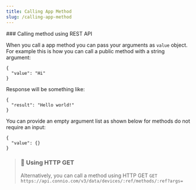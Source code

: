 ```yaml
---
title: Calling App Method
slug: /calling-app-method
---
```


### Calling method using REST API

When you call a app method you can pass your arguments as `value` object. For example this is how you can call a public method with a string argument:

```
{
  "value": "Hi"
}
```

Response will be something like:

```
{
  "result": "Hello world!"
}
```

You can provide an empty argument list as shown below for methods do not require an input:

```
{
  "value": {}
}
```

> ### 🚧 Using HTTP GET
> Alternatively, you can call a method using HTTP GET 
> `GET https://api.connio.com/v3/data/devices/:ref/methods/:ref?args=`
